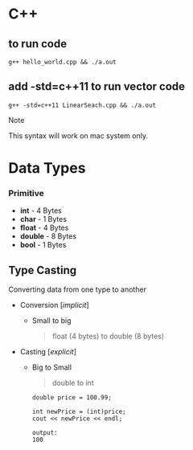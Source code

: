 # C++

## to run code

```
g++ hello_world.cpp && ./a.out
```

## add -std=c++11 to run vector code

```
g++ -std=c++11 LinearSeach.cpp && ./a.out
```

> [!NOTE]
> This syntax will work on mac system only.

# Data Types

### Primitive

- **int** - 4 Bytes
- **char** - 1 Bytes
- **float** - 4 Bytes
- **double** - 8 Bytes
- **bool** - 1 Bytes

## Type Casting

Converting data from one type to another

- Conversion [_implicit_]

  - Small to big
    > float (4 bytes) to double (8 bytes)

- Casting [_explicit_]

  - Big to Small

    > double to int

    ```
    double price = 100.99;

    int newPrice = (int)price;
    cout << newPrice << endl;
    ```

    ```
    output:
    100
    ```
